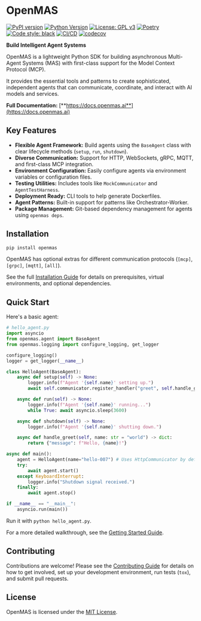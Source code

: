 # OpenMAS

[![PyPI version](https://img.shields.io/pypi/v/chesspal-mcp-engine.svg)](https://pypi.org/project/chesspal-mcp-engine/)
[![Python Version](https://img.shields.io/badge/python-3.10-blue.svg)](https://www.python.org/downloads/)
[![License: GPL v3](https://img.shields.io/badge/License-GPLv3-blue.svg)](https://www.gnu.org/licenses/gpl-3.0)
[![Poetry](https://img.shields.io/endpoint?url=https://python-poetry.org/badge/v0.json)](https://python-poetry.org/)
[![Code style: black](https://img.shields.io/badge/code%20style-black-000000.svg)](https://github.com/psf/black)
[![CI/CD](https://github.com/openmas-ai/openmas/actions/workflows/ci-cd.yml/badge.svg)](https://github.com/openmas-ai/openmas/actions)
[![codecov](https://codecov.io/gh/openmas-ai/openmas/graph/badge.svg)](https://codecov.io/gh/openmas-ai/openmas)


**Build Intelligent Agent Systems**

OpenMAS is a lightweight Python SDK for building asynchronous Multi-Agent Systems (MAS) with first-class support for the Model Context Protocol (MCP).

It provides the essential tools and patterns to create sophisticated, independent agents that can communicate, coordinate, and interact with AI models and services.

**Full Documentation:** [**https://docs.openmas.ai**](https://docs.openmas.ai)

## Key Features

*   **Flexible Agent Framework:** Build agents using the `BaseAgent` class with clear lifecycle methods (`setup`, `run`, `shutdown`).
*   **Diverse Communication:** Support for HTTP, WebSockets, gRPC, MQTT, and first-class MCP integration.
*   **Environment Configuration:** Easily configure agents via environment variables or configuration files.
*   **Testing Utilities:** Includes tools like `MockCommunicator` and `AgentTestHarness`.
*   **Deployment Ready:** CLI tools to help generate Dockerfiles.
*   **Agent Patterns:** Built-in support for patterns like Orchestrator-Worker.
*   **Package Management:** Git-based dependency management for agents using `openmas deps`.

## Installation

```bash
pip install openmas
```

OpenMAS has optional extras for different communication protocols (`[mcp]`, `[grpc]`, `[mqtt]`, `[all]`).

See the full [Installation Guide](https://docs.openmas.ai/guides/installation/) for details on prerequisites, virtual environments, and optional dependencies.

## Quick Start

Here's a basic agent:

```python
# hello_agent.py
import asyncio
from openmas.agent import BaseAgent
from openmas.logging import configure_logging, get_logger

configure_logging()
logger = get_logger(__name__)

class HelloAgent(BaseAgent):
    async def setup(self) -> None:
        logger.info(f"Agent '{self.name}' setting up.")
        await self.communicator.register_handler("greet", self.handle_greet)

    async def run(self) -> None:
        logger.info(f"Agent '{self.name}' running...")
        while True: await asyncio.sleep(3600)

    async def shutdown(self) -> None:
        logger.info(f"Agent '{self.name}' shutting down.")

    async def handle_greet(self, name: str = "world") -> dict:
        return {"message": f"Hello, {name}!"}

async def main():
    agent = HelloAgent(name="hello-007") # Uses HttpCommunicator by default
    try:
        await agent.start()
    except KeyboardInterrupt:
        logger.info("Shutdown signal received.")
    finally:
        await agent.stop()

if __name__ == "__main__":
    asyncio.run(main())
```

Run it with `python hello_agent.py`.

For a more detailed walkthrough, see the [Getting Started Guide](https://docs.openmas.ai/guides/getting_started/).

## Contributing

Contributions are welcome! Please see the [Contributing Guide](https://docs.openmas.ai/contributing/) for details on how to get involved, set up your development environment, run tests (`tox`), and submit pull requests.

## License

OpenMAS is licensed under the [MIT License](LICENSE).
